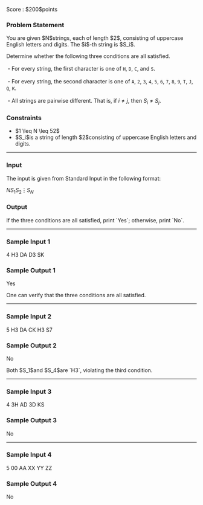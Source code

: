 
<div>

<span>

<span>

<p>
Score : $200$points
</p>

<div>

<section>

### **Problem Statement**

<p>
You are given $N$strings, each of length $2$, consisting of uppercase English letters and digits. The $i$-th string is $S_i$.

Determine whether the following three conditions are all satisfied.

・For every string, the first character is one of `H`, `D`, `C`, and `S`.

・For every string, the second character is one of `A`, `2`, `3`, `4`, `5`, `6`, `7`, `8`, `9`, `T`, `J`, `Q`, `K`.

・All strings are pairwise different. That is, if $i \neq j$, then $S_i \neq S_j$.


</p>

</section>

</div>

<div>

<section>

### **Constraints**

<ul>

<li>
$1 \leq N \leq 52$
</li>

<li>
$S_i$is a string of length $2$consisting of uppercase English letters and digits.
</li>

</ul>

</section>

</div>

---

<div>

<div>

<section>

### **Input**

<p>
The input is given from Standard Input in the following format:
</p>

<div>

$N$$S_1$$S_2$$\vdots$$S_N$
</div>

</section>

</div>

<div>

<section>

### **Output**

<p>
If the three conditions are all satisfied, print `Yes`; otherwise, print `No`.
</p>

</section>

</div>

</div>

---

<div>

<section>

### **Sample Input 1**

<div>

4
H3
DA
D3
SK

</div>

</section>

</div>

<div>

<section>

### **Sample Output 1**

<div>

Yes

</div>

<p>
One can verify that the three conditions are all satisfied.
</p>

</section>

</div>

---

<div>

<section>

### **Sample Input 2**

<div>

5
H3
DA
CK
H3
S7

</div>

</section>

</div>

<div>

<section>

### **Sample Output 2**

<div>

No

</div>

<p>
Both $S_1$and $S_4$are `H3`, violating the third condition.
</p>

</section>

</div>

---

<div>

<section>

### **Sample Input 3**

<div>

4
3H
AD
3D
KS

</div>

</section>

</div>

<div>

<section>

### **Sample Output 3**

<div>

No

</div>

</section>

</div>

---

<div>

<section>

### **Sample Input 4**

<div>

5
00
AA
XX
YY
ZZ

</div>

</section>

</div>

<div>

<section>

### **Sample Output 4**

<div>

No

</div>

</section>

</div>

</span>

</span>

</div>
